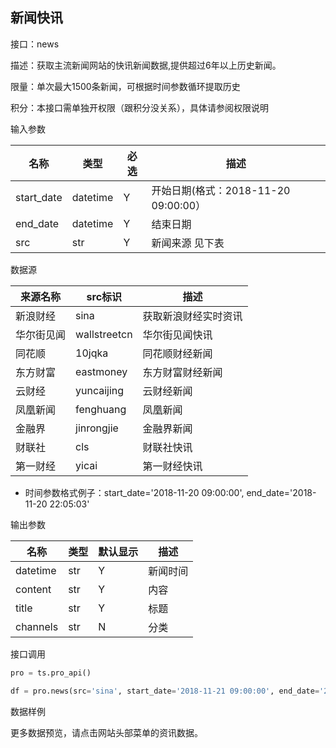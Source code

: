 ## 新闻快讯

接口：news

描述：获取主流新闻网站的快讯新闻数据,提供超过6年以上历史新闻。

限量：单次最大1500条新闻，可根据时间参数循环提取历史

积分：本接口需单独开权限（跟积分没关系），具体请参阅权限说明 

输入参数

| 名称 | 类型 | 必选 | 描述 |
| --- | --- | --- | --- |
| start_date | datetime | Y | 开始日期(格式：2018-11-20 09:00:00） |
| end_date | datetime | Y | 结束日期 |
| src | str | Y | 新闻来源 见下表 |

数据源

| 来源名称 | src标识 | 描述 |
| --- | --- | --- |
| 新浪财经 | sina | 获取新浪财经实时资讯 |
| 华尔街见闻 | wallstreetcn | 华尔街见闻快讯 |
| 同花顺 | 10jqka | 同花顺财经新闻 |
| 东方财富 | eastmoney | 东方财富财经新闻 |
| 云财经 | yuncaijing | 云财经新闻 |
| 凤凰新闻 | fenghuang | 凤凰新闻 |
| 金融界 | jinrongjie | 金融界新闻 |
| 财联社 | cls | 财联社快讯 |
| 第一财经 | yicai | 第一财经快讯 |

- 时间参数格式例子：start_date='2018-11-20 09:00:00', end_date='2018-11-20 22:05:03'

输出参数

| 名称 | 类型 | 默认显示 | 描述 |
| --- | --- | --- | --- |
| datetime | str | Y | 新闻时间 |
| content | str | Y | 内容 |
| title | str | Y | 标题 |
| channels | str | N | 分类 |







接口调用

```python
pro = ts.pro_api()

df = pro.news(src='sina', start_date='2018-11-21 09:00:00', end_date='2018-11-22 10:10:00')
```







数据样例







更多数据预览，请点击网站头部菜单的资讯数据。